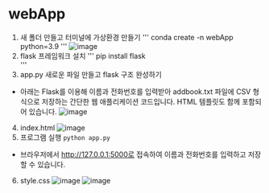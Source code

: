 # webApp
1. 새 폴더 만들고 터미널에 가상환경 만들기
'''
conda create -n webApp python=3.9
'''
![image](https://github.com/user-attachments/assets/35bafce9-6776-4519-a622-4a2a824773ae)
3. flask 프레임워크 설치
'''
pip install flask  
'''
5. app.py 새로운 파일 만들고 flask 구조 완성하기
- 아래는 Flask를 이용해 이름과 전화번호를 입력받아 addbook.txt 파일에 CSV 형식으로 저장하는 간단한 웹 애플리케이션 코드입니다. HTML 템플릿도 함께 포함되어 있습니다.
![image](https://github.com/user-attachments/assets/48d5bb02-5441-48f8-a1ee-36698bb1cf61)
4. index.html
![image](https://github.com/user-attachments/assets/4242d6f3-33c5-4576-aa89-5de75fc1854a)
5. 프로그램 실행
`python app.py`
- 브라우저에서 http://127.0.0.1:5000로 접속하여 이름과 전화번호를 입력하고 저장할 수 있습니다.
6. style.css
![image](https://github.com/user-attachments/assets/6ef224bf-3641-4c61-9013-f508048e391f)
![image](https://github.com/user-attachments/assets/28d51ec3-89fd-409d-bdbb-6bc6e5b6de4f)

